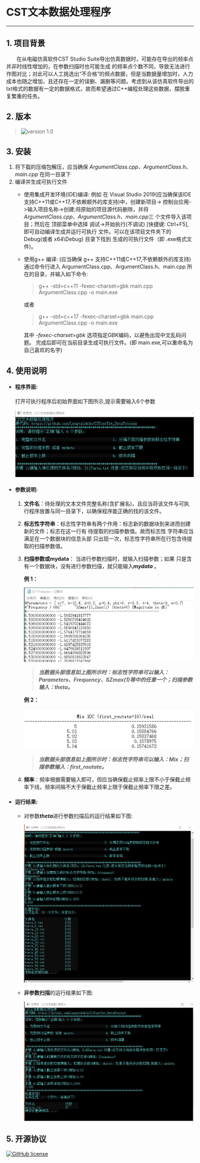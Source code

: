 # CST文本数据处理程序
---
## 1.  项目背景
&nbsp;&nbsp;&nbsp;&nbsp;&nbsp;&nbsp;&nbsp;在从电磁仿真软件CST Studio Suite导出仿真数据时，可能存在导出的频率点并非时线性增加的，在参数扫描时也可能生成 的频率点个数不同，导致无法进行作图对比；对此可以人工挑选出“不合格”的频点数据，但是当数据量增加时，人力成本也随之增加，且还存在一定的误删、漏删等问题。考虑到从该仿真软件导出的txt格式的数据有一定的数据格式，故而希望通过C++编程处理这些数据，摆脱重复繁重的任务。

## 2. 版本
> ![version 1.0](https://img.shields.io/badge/version-1.0-orange)

## 3. 安装
  1. 将下载的压缩包解压，应当确保 *ArgumentClass.cpp、ArgumentClass.h、main.cpp* 在同一目录下
  2. 编译并生成可执行文件
        * 使用集成开发环境(IDE)编译: 例如 在 Visual Studio 2019(应当确保该IDE 支持C++11或C++17,不依赖额外的库支持)中，创建新项目->
          控制台应用->输入项目名称->创建;将原始的项目源代码删除，并将*ArgumentClass.cpp、ArgumentClass.h、main.cpp*三
          个文件导入该项目；然后在 顶部菜单中选择 调试->开始执行(不调试) [快捷键: Ctrl+F5],即可自动编译生成并运行可执行
          文件。可以在该项目文件夹下的 Debug(或者 x64\Debug) 目录下找到 生成的可执行文件（即 .exe格式文件)。
          
        * 使用g++ 编译: (应当确保 g++ 支持C++11或C++17,不依赖额外的库支持)通过命令行进入 ArgumentClass.cpp、ArgumentClass.h、main.cpp
          所在的目录，并输入如下命令:
            >g++ -std=c++11 -fexec-charset=gbk  main.cpp ArgumentClass.cpp -o main.exe
            
            或者
            >g++ -std=c++17 -fexec-charset=gbk  main.cpp ArgumentClass.cpp -o main.exe
            
            其中 *-fexec-charset=gbk* 选项指定*GBK*编码，以避免出现中文乱码问题。
            完成后即可在当前目录生成可执行文件。(即 main.exe,可以重命名为自己喜欢的名字)
 
 ## 4. 使用说明
 
   + #### 程序界面: 
     打开可执行程序后初始界面如下图所示,提示需要输入6个参数
  
        ![初始程序界面](https://github.com/Longtainbin/mediaResource/blob/master/picture/usingExamplePhoto0.png)
   
   + #### 参数说明: 
      1. **文件名**：待处理的文本文件完整名称(含扩展名)，且应当将该文件与可执行程序放置与同一目录下，以确保程序能正确的找的该文件。
      2. **标志性字符串**：标志性字符串有两个作用：标志新的数据块到来进而创建新的文件；标志在这一行有 待提取的扫描参数值。故而标志性
        字符串应当满足在一个数据块的信息头部 只出现一次，标志性字符串所在行包含待提取的扫描参数值。
      3. **扫描参数或mydata**： 当进行参数扫描时，就输入扫描参数；如果 只是含有一个数据块，没有进行参数扫描，就只能输入***mydata*** 。
      
          **例 1：**
      
          ![例 1](https://github.com/Longtainbin/mediaResource/blob/master/picture/example1.png)
      
          > ***当数据头部信息如上图所示时：标志性字符串可以输入：Parameters、Frequency、SZmax(1)等中的任意一个；扫描参数输入：theta。***
      
          **例 2：**
      
          ![例 2](https://github.com/Longtainbin/mediaResource/blob/master/picture/example2.png)
      
          > ***当数据头部信息如上图所示时：标志性字符串可以输入：Mix；扫描参数输入：first_routate。***
      
     4. **频率**：频率根据需要输入即可，但应当确保截止频率上限不小于保截止频率下线，频率间隔不大于保截止频率上限于保截止频率下限之差。
      
   + #### 运行结果:  
      - 对参数***theta***进行参数扫描后的运行结果如下图:
      
          ![图例 1](https://github.com/Longtainbin/mediaResource/blob/master/picture/usingExamplePhoto.png)
      
      - **非参数扫描**的运行结果如下图:
      
          ![图例 2](https://github.com/Longtainbin/mediaResource/blob/master/picture/usingExamplePhoto2.png)     

      

## 5. 开源协议
[![GitHub license](https://img.shields.io/github/license/Longtainbin/CSToutTxt_DataProcess)](https://github.com/Longtainbin/CSToutTxt_DataProcess/blob/master/LICENSE)
